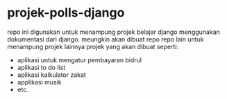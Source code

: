 # projek-polls-django
repo ini digunakan untuk menampung projek belajar django menggunakan dokumentasi dari django.
meungkin akan dibuat repo repo lain untuk menampung projek lainnya
projek yang akan dibuat seperti:
- aplikasi untuk mengatur pembayaran bidrul
- aplikasi to do list
- aplikasi kalkulator zakat 
- applikasi musik
- etc.
